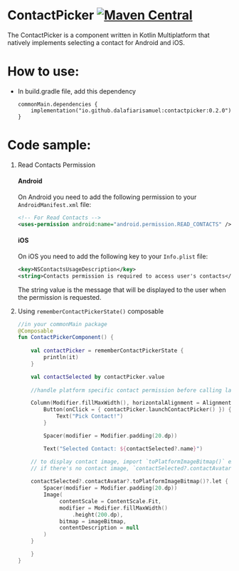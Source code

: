 # ContactPicker [![Maven Central](https://img.shields.io/maven-central/v/io.github.dalafiarisamuel/contactpicker)](https://central.sonatype.com/artifact/io.github.dalafiarisamuel/contactpicker)

The ContactPicker is a component written in Kotlin Multiplatform that natively implements selecting a contact
for Android and iOS.

# How to use:

- In build.gradle file, add this dependency
    ````
    commonMain.dependencies {
        implementation("io.github.dalafiarisamuel:contactpicker:0.2.0")
    }
    ````

# Code sample:

1. Read Contacts Permission
    #### Android
    On Android you need to add the following permission to your `AndroidManifest.xml` file:
    
    ```xml
    <!-- For Read Contacts -->
    <uses-permission android:name="android.permission.READ_CONTACTS" />
    ```
    
    #### iOS
    On iOS you need to add the following key to your `Info.plist` file:
    
    ```xml
    <key>NSContactsUsageDescription</key>
    <string>Contacts permission is required to access user's contacts</string>
    ```
    
    The string value is the message that will be displayed to the user when the permission is requested.

2. Using `rememberContactPickerState()` composable

    ```kotlin
    //in your commonMain package
    @Composable
    fun ContactPickerComponent() {
        
        val contactPicker = rememberContactPickerState {
            println(it)
        }
    
        val contactSelected by contactPicker.value
        
        //handle platform specific contact permission before calling launchContactPicker()
    
        Column(Modifier.fillMaxWidth(), horizontalAlignment = Alignment.CenterHorizontally) {
            Button(onClick = { contactPicker.launchContactPicker() }) {
                Text("Pick Contact!")
            }
    
            Spacer(modifier = Modifier.padding(20.dp))
    
            Text("Selected Contact: ${contactSelected?.name}")
   
        // to display contact image, import `toPlatformImageBitmap()` extension function from `com.devtamuno.kmp.contactpicker.extension` package
        // if there's no contact image, `contactSelected?.contactAvatar` will be null
        
        contactSelected?.contactAvatar?.toPlatformImageBitmap()?.let { imageBitmap ->
            Spacer(modifier = Modifier.padding(20.dp))
            Image(
                 contentScale = ContentScale.Fit,
                 modifier = Modifier.fillMaxWidth()
                     .height(200.dp),
                 bitmap = imageBitmap,
                 contentDescription = null
            )
        }
    
        }
    }
    ```

